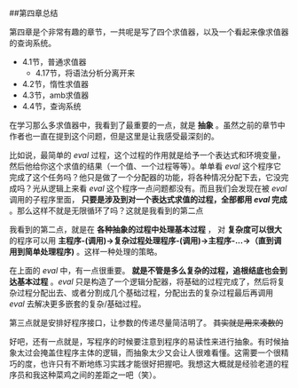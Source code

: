 ##第四章总结

第四章是个非常有趣的章节，一共呢是写了四个求值器，以及一个看起来像求值器的查询系统。
 
* 4.1节，普通求值器
	* 4.17节，将语法分析分离开来
* 4.2节，惰性求值器
* 4.3节，amb求值器
* 4.4节，查询系统

在学习那么多求值器中，我看到了最重要的一点，就是 **抽象** 。虽然之前的章节中作者也一直在提到这个问题，但是这里是让我感受最深刻的。

比如说，最简单的 *eval* 过程，这个过程的作用就是给予一个表达式和环境变量，然后他给你这个求值的结果（一个值、一个过程等等）。单单看 *eval* 这个程序它完成了这个任务吗？他只是做了一个分配器的功能，将各种情况分配下去，它没完成吗？光从逻辑上来看 *eval* 这个程序一点问题都没有。而且我们会发现在被 *eval* 调用的子程序里面， **只要是涉及到对一个表达式求值的过程，全部都用 *eval* 完成** 。那么这样不就是无限循环了吗？这就是我看到的第二点

我看到的第二点，就是在 **各种抽象的过程中处理基本过程** ， 对 **复杂度可以很大** 的程序可以用 **主程序-(调用)->复杂过程处理程序-(调用)->主程序-...->（直到调用到简单处理程序)** 。这样一种处理的策略。

在上面的 *eval* 中，有一点很重要。 **就是不管是多么复杂的过程，追根结底也会到达基本过程** 。*eval* 只是构造了一个逻辑分配器，将基础的过程完成了，然后将复杂过程分配出去、或者分割成几个基础过程，分配出去的复杂过程最后再调用 *eval* 去解决更多嵌套的复杂/基础过程。

第三点就是安排好程序接口，让参数的传递尽量简洁明了。 ~~其实就是用来凑数的~~

好吧，还有一点就是，写程序的时候要注意到程序的易读性来进行抽象。有时候抽象太过会掩盖住程序主体的逻辑，而抽象太少又会让人很难看懂。这需要一个很精巧的度，也许只有不断地练习实践才能很好把握吧。我想这大概就是经验老道的程序员和我这种菜鸡之间的差距之一吧（笑）。


